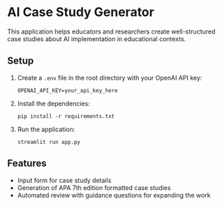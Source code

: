 # AI Case Study Generator

This application helps educators and researchers create well-structured case studies about AI implementation in educational contexts.

## Setup

1. Create a `.env` file in the root directory with your OpenAI API key:
   ```
   OPENAI_API_KEY=your_api_key_here
   ```

2. Install the dependencies:
   ```
   pip install -r requirements.txt
   ```

3. Run the application:
   ```
   streamlit run app.py
   ```

## Features

- Input form for case study details
- Generation of APA 7th edition formatted case studies
- Automated review with guidance questions for expanding the work 